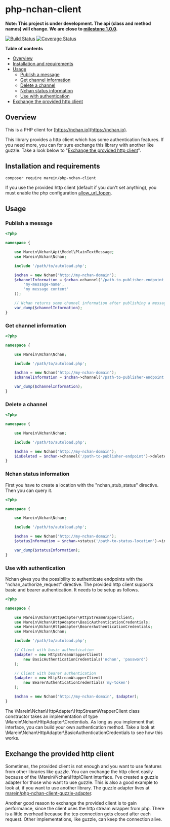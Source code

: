 # php-nchan-client

__Note: This project is under development. The api (class and method names) will change.
We are close to [milestone 1.0.0](https://github.com/marein/php-nchan-client/milestone/1).__

[![Build Status](https://travis-ci.org/marein/php-nchan-client.svg?branch=master)](https://travis-ci.org/marein/php-nchan-client)
[![Coverage Status](https://coveralls.io/repos/github/marein/php-nchan-client/badge.svg?branch=master)](https://coveralls.io/github/marein/php-nchan-client?branch=master)

__Table of contents__

* [Overview](#overview)
* [Installation and requirements](#installation-and-requirements)
* [Usage](#usage)
  * [Publish a message](#publish-a-message)
  * [Get channel information](#get-channel-information)
  * [Delete a channel](#delete-a-channel)
  * [Nchan status information](#nchan-status-information)
  * [Use with authentication](#use-with-authentication)
* [Exchange the provided http client](#exchange-the-provided-http-client)

## Overview

This is a PHP client for [https://nchan.io](https://nchan.io).

This library provides a http client which has some authentication features. If you need more, you can for sure
exchange this library with another like guzzle. Take a look below to
"[Exchange the provided http client](#exchange-the-provided-http-client)".

## Installation and requirements

```
composer require marein/php-nchan-client
```

If you use the provided http client (default if you don't set anything),
you must enable the php configuration
[allow_url_fopen](http://php.net/manual/en/filesystem.configuration.php#ini.allow-url-fopen).

## Usage

### Publish a message

```php
<?php

namespace {

    use Marein\Nchan\Api\Model\PlainTextMessage;
    use Marein\Nchan\Nchan;

    include '/path/to/autoload.php';

    $nchan = new Nchan('http://my-nchan-domain');  
    $channelInformation = $nchan->channel('/path-to-publisher-endpoint')->publish(new PlainTextMessage(
        'my-message-name',
        'my message content'
    ));

    // Nchan returns some channel information after publishing a message.
    var_dump($channelInformation);
}
```

### Get channel information

```php
<?php

namespace {

    use Marein\Nchan\Nchan;

    include '/path/to/autoload.php';

    $nchan = new Nchan('http://my-nchan-domain');
    $channelInformation = $nchan->channel('/path-to-publisher-endpoint')->information();

    var_dump($channelInformation);
}
```

### Delete a channel

```php
<?php

namespace {

    use Marein\Nchan\Nchan;

    include '/path/to/autoload.php';

    $nchan = new Nchan('http://my-nchan-domain');
    $isDeleted = $nchan->channel('/path-to-publisher-endpoint')->delete();
}
```

### Nchan status information

First you have to create a location with the "nchan_stub_status" directive. Then you can query it.

```php
<?php

namespace {

    use Marein\Nchan\Nchan;

    include '/path/to/autoload.php';

    $nchan = new Nchan('http://my-nchan-domain');
    $statusInformation = $nchan->status('/path-to-status-location')->information();

    var_dump($statusInformation);
}
```

### Use with authentication

Nchan gives you the possibility to authenticate endpoints with the "nchan_authorize_request" directive.
The provided http client supports basic and bearer authentication. It needs to be setup as follows.

```php
<?php

namespace {

    use Marein\Nchan\HttpAdapter\HttpStreamWrapperClient;
    use Marein\Nchan\HttpAdapter\BasicAuthenticationCredentials;
    use Marein\Nchan\HttpAdapter\BearerAuthenticationCredentials;
    use Marein\Nchan\Nchan;

    include '/path/to/autoload.php';

    // Client with basic authentication
    $adapter = new HttpStreamWrapperClient(
        new BasicAuthenticationCredentials('nchan', 'password')
    );

    // Client with bearer authentication
    $adapter = new HttpStreamWrapperClient(
        new BearerAuthenticationCredentials('my-token')
    );

    $nchan = new Nchan('http://my-nchan-domain', $adapter);
}
```

The \Marein\Nchan\HttpAdapter\HttpStreamWrapperClient class constructor takes an implementation of type
\Marein\Nchan\HttpAdapter\Credentials. As long as you implement that interface, you can build your own authentication
method. Take a look at \Marein\Nchan\HttpAdapter\BasicAuthenticationCredentials to see how this works.

## Exchange the provided http client

Sometimes, the provided client is not enough and you want to use features from other libraries like guzzle.
You can exchange the http client easily because of the \Marein\Nchan\Http\Client interface. I've created a guzzle adapter
for those who want to use guzzle. This is also a good example to look at, if you want to use another library. The
guzzle adapter lives at
[marein/php-nchan-client-guzzle-adapter](https://github.com/marein/php-nchan-client-guzzle-adapter).

Another good reason to exchange the provided client is to gain performance, since the client uses the http stream wrapper
from php. There is a little overhead because the tcp connection gets closed after each request. Other implementations,
like guzzle, can keep the connection alive.
